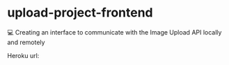 # upload-project-frontend
:computer: Creating an interface to communicate with the Image Upload API locally and remotely

Heroku url: 
